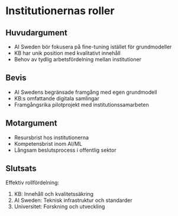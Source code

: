 # Institutionernas roller

## Huvudargument
- AI Sweden bör fokusera på fine-tuning istället för grundmodeller
- KB har unik position med kvalitativt innehåll
- Behov av tydlig arbetsfördelning mellan institutioner

## Bevis
- AI Swedens begränsade framgång med egen grundmodell
- KB:s omfattande digitala samlingar
- Framgångsrika pilotprojekt med institutionssamarbeten

## Motargument
- Resursbrist hos institutionerna
- Kompetensbrist inom AI/ML
- Långsam beslutsprocess i offentlig sektor

## Slutsats
Effektiv rollfördelning:
1. KB: Innehåll och kvalitetssäkring
2. AI Sweden: Teknisk infrastruktur och standarder
3. Universitet: Forskning och utveckling
